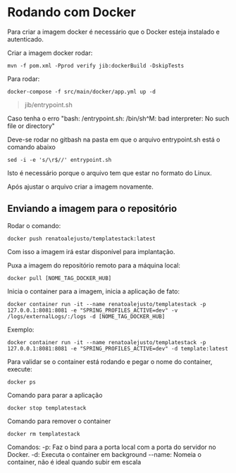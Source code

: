 # Rodando com Docker

Para criar a imagem docker é necessário que o Docker esteja instalado e autenticado.

Criar a imagem docker rodar:
```
mvn -f pom.xml -Pprod verify jib:dockerBuild -DskipTests
```

Para rodar:
```
docker-compose -f src/main/docker/app.yml up -d
```

> jib/entrypoint.sh

Caso tenha o erro "bash: /entrypoint.sh: /bin/sh^M: bad interpreter: No such file or directory" 

Deve-se rodar no gitbash na pasta em que o arquivo entrypoint.sh está o comando abaixo
```    
sed -i -e 's/\r$//' entrypoint.sh
```

Isto é necessário porque o arquivo tem que estar no formato do Linux.

Após ajustar o arquivo criar a imagem novamente.

## Enviando a imagem para o repositório

Rodar o comando:

``` 
docker push renatoalejusto/templatestack:latest
``` 

Com isso a imagem irá estar disponível para implantação.

Puxa a imagem do repositório remoto para a máquina local:
``` 
docker pull [NOME_TAG_DOCKER_HUB]
``` 
Inicia o container para a imagem, inicia a aplicação de fato:
``` 
docker container run -it --name renatoalejusto/templatestack -p 127.0.0.1:8081:8081 -e "SPRING_PROFILES_ACTIVE=dev" -v /logs/externalLogs/:/logs -d [NOME_TAG_DOCKER_HUB]
```
Exemplo:

``` 
docker container run -it --name renatoalejusto/templatestack -p 127.0.0.1:8081:8081 -e "SPRING_PROFILES_ACTIVE=dev" -d template:latest 
``` 
Para validar se o container está rodando e pegar o nome do container, execute:
``` 
docker ps
``` 
Comando para parar a aplicação
``` 
docker stop templatestack
``` 
Comando para remover o container
``` 
docker rm templatestack
``` 

Comandos:
-p: Faz o bind para a porta local com a porta do servidor no Docker.
-d: Executa o container em background
--name: Nomeia o container, não é ideal quando subir em escala
